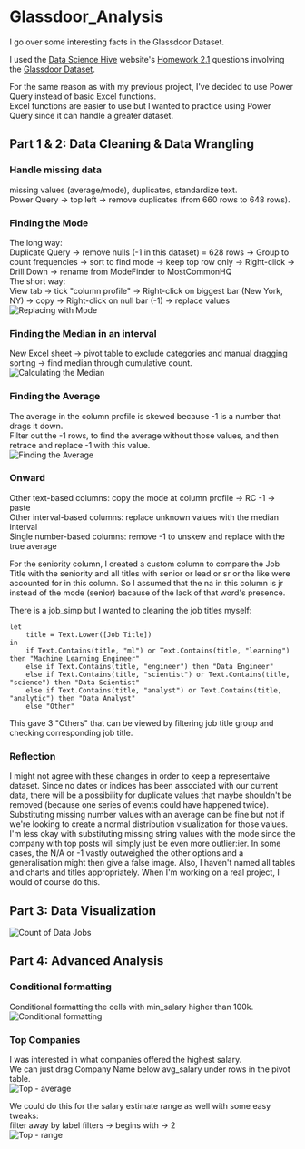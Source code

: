 # Glassdoor_Analysis
I go over some interesting facts in the Glassdoor Dataset.

I used the [Data Science Hive](https://www.datasciencehive.com/data-analyst-path) website's [Homework 2.1](https://docs.google.com/document/d/1FWrl4_E5qdsv9dsHOAu5jbgGQ6zjMB2JFZN-yoRUIoo/edit?tab=t.0#heading=h.dhat3tnlvtlz) questions involving the [Glassdoor Dataset](https://www.kaggle.com/datasets/rashikrahmanpritom/data-science-job-posting-on-glassdoor?select=Uncleaned_DS_jobs.csv).

For the same reason as with my previous project, I've decided to use Power Query instead of basic Excel functions.<br/>
Excel functions are easier to use but I wanted to practice using Power Query since it can handle a greater dataset.

## Part 1 & 2: Data Cleaning & Data Wrangling

### Handle missing data
missing values (average/mode), duplicates, standardize text.<br/>
Power Query -> top left -> remove duplicates (from 660 rows to 648 rows).

### Finding the Mode
The long way:<br/>
Duplicate Query -> remove nulls (-1 in this dataset) = 628 rows -> Group to count frequencies -> sort to find mode -> keep top row only -> Right-click -> Drill Down -> rename from ModeFinder to MostCommonHQ<br/>
The short way:<br/>
View tab -> tick "column profile" -> Right-click on biggest bar (New York, NY) -> copy -> Right-click on null bar (-1) -> replace values<br/>
![Replacing with Mode](https://github.com/user-attachments/assets/25608e26-02b7-4f6a-8d79-54334253c43b)

### Finding the Median in an interval
New Excel sheet -> pivot table to exclude categories and manual dragging sorting -> find median through cumulative count.<br/>
![Calculating the Median](https://github.com/user-attachments/assets/5af937e8-b3c7-40cf-84af-6453e8297cd3)

### Finding the Average
The average in the column profile is skewed because -1 is a number that drags it down.<br/>
Filter out the -1 rows, to find the average without those values, and then retrace and replace -1 with this value.<br/>
![Finding the Average](https://github.com/user-attachments/assets/1c99d8f1-469e-4ae9-8524-e3ad46fec66f)

### Onward
Other text-based columns: copy the mode at column profile -> RC -1 -> paste<br/>
Other interval-based columns: replace unknown values with the median interval<br/>
Single number-based columns: remove -1 to unskew and replace with the true average

For the seniority column, I created a custom column to compare the Job Title with the seniority and all titles with senior or lead or sr or the like were accounted for in this column. So I assumed that the na in this column is jr instead of the mode (senior) bacause of the lack of that word's presence.

There is a job_simp but I wanted to cleaning the job titles myself:
```
let
    title = Text.Lower([Job Title])
in
    if Text.Contains(title, "ml") or Text.Contains(title, "learning") then "Machine Learning Engineer"
    else if Text.Contains(title, "engineer") then "Data Engineer"
    else if Text.Contains(title, "scientist") or Text.Contains(title, "science") then "Data Scientist"
    else if Text.Contains(title, "analyst") or Text.Contains(title, "analytic") then "Data Analyst"
    else "Other"
```
This gave 3 "Others" that can be viewed by filtering job title group and checking corresponding job title.

### Reflection
I might not agree with these changes in order to keep a representaive dataset. Since no dates or indices has been associated with our current data, there will be a possibility for duplicate values that maybe shouldn't be removed (because one series of events could have happened twice). Substituting missing number values with an average can be fine but not if we're looking to create a normal distribution visualization for those values. I'm less okay with substituting missing string values with the mode since the company with top posts will simply just be even more outlier:ier. In some cases, the N/A or -1 vastly outweighed the other options and a generalisation might then give a false image. Also, I haven't named all tables and charts and titles appropriately. When I'm working on a real project, I would of course do this.

## Part 3: Data Visualization
![Count of Data Jobs](https://github.com/user-attachments/assets/bc633815-d2fa-4c96-83e6-690988220842)

## Part 4: Advanced Analysis

### Conditional formatting
Conditional formatting the cells with min_salary higher than 100k.<br/>
![Conditional formatting](https://github.com/user-attachments/assets/97010687-7db3-4541-a8b1-08f39f03fa68)

### Top Companies
I was interested in what companies offered the highest salary.<br/>
We can just drag Company Name below avg_salary under rows in the pivot table.<br/>
![Top - average](https://github.com/user-attachments/assets/fdb7c480-ea11-436c-9fa3-2d678c7e37f4)

We could do this for the salary estimate range as well with some easy tweaks:<br/>
filter away by label filters -> begins with -> 2<br/>
![Top - range](https://github.com/user-attachments/assets/3ecb8a5d-c011-40f7-8a8f-c821bbb4d53b)

